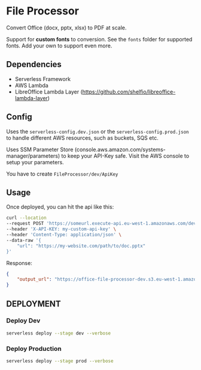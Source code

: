 # File Processor

Convert Office (docx, pptx, xlsx) to PDF at scale. 

Support for **custom fonts** to conversion. See the `fonts` folder for supported fonts. Add your own to support even more.

## Dependencies

* Serverless Framework
* AWS Lambda
* LibreOffice Lambda Layer (https://github.com/shelfio/libreoffice-lambda-layer)


## Config

Uses the `serverless-config.dev.json` or the `serverless-config.prod.json` to handle different AWS resources, such as buckets, SQS etc.

Uses SSM Parameter Store (console.aws.amazon.com/systems-manager/parameters) to keep your API-Key safe. Visit the AWS console to setup your parameters.

You have to create `FileProcessor/dev/ApiKey`

## Usage

Once deployed, you can hit the api like this:

```bash
curl --location 
--request POST 'https://someurl.execute-api.eu-west-1.amazonaws.com/dev/api/v1/file/convert' \
--header 'X-API-KEY: my-custom-api-key' \
--header 'Content-Type: application/json' \
--data-raw '{
    "url": "https://my-website.com/path/to/doc.pptx"
}'
```

Response:

```json
{
    "output_url": "https://office-file-processor-dev.s3.eu-west-1.amazonaws.com/conversions/1608127441661/doc.pdf"
}
```

## DEPLOYMENT

### Deploy Dev

```bash
serverless deploy --stage dev --verbose
```

### Deploy Production

```bash
serverless deploy --stage prod --verbose
```
